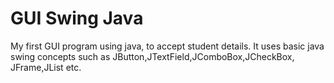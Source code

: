 # GUI Swing Java
My first GUI program using java, to accept student details. It uses basic java swing concepts such as
JButton,JTextField,JComboBox,JCheckBox, JFrame,JList etc.


